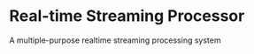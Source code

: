 Real-time Streaming Processor
==========================

A multiple-purpose realtime streaming processing system
